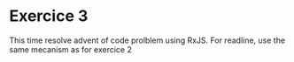 # Exercice 3

This time resolve advent of code prolblem using RxJS. For readline, use the same mecanism as for exercice 2
